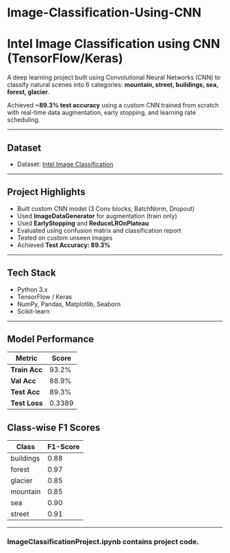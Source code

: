 # Image-Classification-Using-CNN

# Intel Image Classification using CNN (TensorFlow/Keras)

A deep learning project built using Convolutional Neural Networks (CNN) to classify natural scenes into 6 categories: **mountain, street, buildings, sea, forest, glacier**.

Achieved **~89.3% test accuracy** using a custom CNN trained from scratch with real-time data augmentation, early stopping, and learning rate scheduling.

---

## Dataset

- Dataset: [Intel Image Classification](https://www.kaggle.com/datasets/puneet6060/intel-image-classification)

---

## Project Highlights

- Built custom CNN model (3 Conv blocks, BatchNorm, Dropout)
- Used **ImageDataGenerator** for augmentation (train only)
- Used **EarlyStopping** and **ReduceLROnPlateau**
- Evaluated using confusion matrix and classification report
- Tested on custom unseen images
- Achieved **Test Accuracy: 89.3%**

---

## Tech Stack

- Python 3.x
- TensorFlow / Keras
- NumPy, Pandas, Matplotlib, Seaborn
- Scikit-learn

---

## Model Performance

| Metric        | Score    |
|---------------|----------|
| **Train Acc** | 93.2%    |
| **Val Acc**   | 88.9%    |
| **Test Acc**  | 89.3%    |
| **Test Loss** | 0.3389   |

## Class-wise F1 Scores

| Class     | F1-Score |
|-----------|----------|
| buildings | 0.88     |
| forest    | 0.97     |
| glacier   | 0.85     |
| mountain  | 0.85     |
| sea       | 0.90     |
| street    | 0.91     |

---

### ImageClassificationProject.ipynb contains project code.


